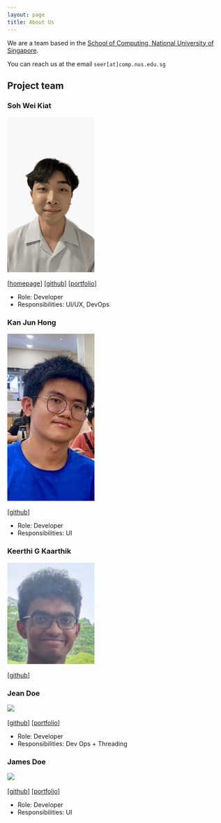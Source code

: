 ```yaml
---
layout: page
title: About Us
---
```


We are a team based in the [School of Computing, National University of Singapore](https://www.comp.nus.edu.sg).

You can reach us at the email `seer[at]comp.nus.edu.sg`

## Project team

### Soh Wei Kiat

<img src="images/jovensoh.png" width="200px">

[[homepage](jovensoh.github.io)]
[[github](https://github.com/jovensoh)]
[[portfolio](team/jovensoh.md)]

* Role: Developer
* Responsibilities: UI/UX, DevOps

### Kan Jun Hong

<img src="images/fluffykan.png" width="200px">

[[github](http://github.com/Fluffykan)]

* Role: Developer
* Responsibilities: UI

### Keerthi G Kaarthik

<img src="images/keerthigkaarthik.png" width="200px">

[[github](http://github.com/keerthigkaartik)]

### Jean Doe

<img src="images/johndoe.png" width="200px">

[[github](http://github.com/johndoe)]
[[portfolio](team/johndoe.md)]

* Role: Developer
* Responsibilities: Dev Ops + Threading

### James Doe

<img src="images/johndoe.png" width="200px">

[[github](http://github.com/johndoe)]
[[portfolio](team/johndoe.md)]

* Role: Developer
* Responsibilities: UI
